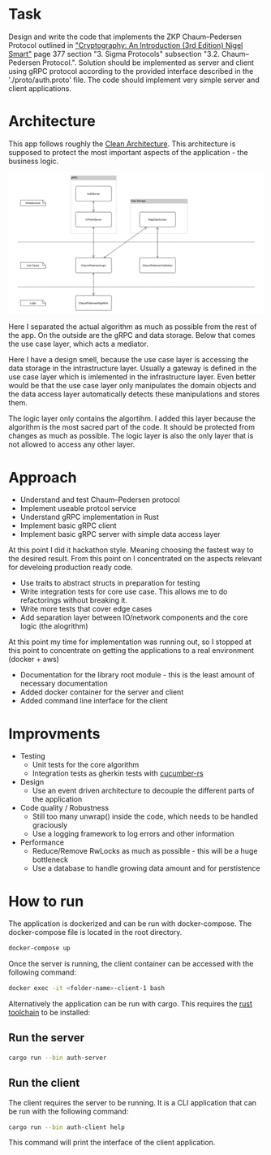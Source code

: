 # Task

Design and write the code that implements the ZKP Chaum–Pedersen Protocol outlined in ["Cryptography: An Introduction (3rd Edition) Nigel Smart"](https://www.cs.umd.edu/~waa/414-F11/IntroToCrypto.pdf) page 377 section "3. Sigma Protocols" subsection "3.2. Chaum–Pedersen Protocol.". Solution should be implemented as server and client using gRPC protocol according to the provided interface described in the './proto/auth.proto' file. The code should implement very simple server and client applications.

# Architecture

This app follows roughly the [Clean Architecture](https://blog.cleancoder.com/uncle-bob/2012/08/13/the-clean-architecture.html). This architecture is supposed to protect the most important aspects of the application - the business logic.

![Architecture Sketch](./docs/architecture.png)

Here I separated the actual algorithm as much as possible from the rest of the app. On the outside are the gRPC and data storage. Below that comes the use case layer, which acts a mediator.

Here I have a design smell, because the use case layer is accessing the data storage in the intrastructure layer. Usually a gateway is defined in the use case layer which is imlemented in the infrastructure layer. Even better would be that the use case layer only manipulates the domain objects and the data access layer automatically detects these manipulations and stores them.

The logic layer only contains the algortihm. I added this layer because the algorithm is the most sacred part of the code. It should be protected from changes as much as possible. The logic layer is also the only layer that is not allowed to access any other layer.

# Approach

- Understand and test Chaum–Pedersen protocol
- Implement useable protcol service
- Understand gRPC implementation in Rust
- Implement basic gRPC client
- Implement basic gRPC server with simple data access layer

At this point I did it hackathon style. Meaning choosing the fastest way to the desired result. From this point on I concentrated on the aspects relevant for develoing production ready code.

- Use traits to abstract structs in preparation for testing
- Write integration tests for core use case. This allows me to do refactorings without breaking it.
- Write more tests that cover edge cases
- Add separation layer between IO/network components and the core logic (the alogrithm)

At this point my time for implementation was running out, so I stopped at this point to concentrate on getting the applications to a real environment (docker + aws)

- Documentation for the library root module - this is the least amount of necessary documentation
- Added docker container for the server and client
- Added command line interface for the client

# Improvments

- Testing
  - Unit tests for the core algorithm
  - Integration tests as gherkin tests with [cucumber-rs](https://cucumber-rs.github.io/cucumber/current/)
- Design
  - Use an event driven architecture to decouple the different parts of the application
- Code quality / Robustness
  - Still too many unwrap() inside the code, which needs to be handled graciously
  - Use a logging framework to log errors and other information
- Performance
  - Reduce/Remove RwLocks as much as possible - this will be a huge bottleneck
  - Use a database to handle growing data amount and for perstistence

# How to run
The application is dockerized and can be run with docker-compose. The docker-compose file is located in the root directory.

```bash
docker-compose up
```

Once the server is running, the client container can be accessed with the following command:

```bash
docker exec -it <folder-name>-client-1 bash
```

Alternatively the application can be run with cargo. This requires the [rust toolchain]((https://www.rust-lang.org/tools/install)) to be installed:

## Run the server
```bash
cargo run --bin auth-server
```

## Run the client
The client requires the server to be running. It is a CLI application that can be run with the following command:

```bash
cargo run --bin auth-client help
```

This command will print the interface of the client application.